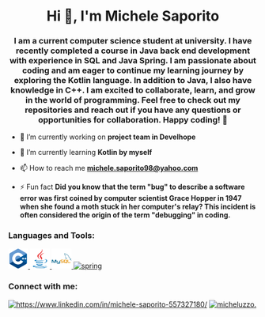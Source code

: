 <h1 align="center">Hi 👋, I'm Michele Saporito</h1>
<h3 align="center">I am a current computer science student at university. I have recently completed a course in Java back end development with experience in SQL and Java Spring. I am passionate about coding and am eager to continue my learning journey by exploring the Kotlin language. In addition to Java, I also have knowledge in C++. I am excited to collaborate, learn, and grow in the world of programming. Feel free to check out my repositories and reach out if you have any questions or opportunities for collaboration. Happy coding! 🚀</h3>

- 🔭 I’m currently working on **project team in Develhope**

- 🌱 I’m currently learning **Kotlin by myself**

- 📫 How to reach me **michele.saporito98@yahoo.com**

- ⚡ Fun fact **Did you know that the term "bug" to describe a software error was first coined by computer scientist Grace Hopper in 1947 when she found a moth stuck in her computer's relay? This incident is often considered the origin of the term "debugging" in coding.**

<h3 align="left">Languages and Tools:</h3>
<p align="left"> <a href="https://www.w3schools.com/cpp/" target="_blank" rel="noreferrer"> <img src="https://raw.githubusercontent.com/devicons/devicon/master/icons/cplusplus/cplusplus-original.svg" alt="cplusplus" width="40" height="40"/> </a> <a href="https://www.java.com" target="_blank" rel="noreferrer"> <img src="https://raw.githubusercontent.com/devicons/devicon/master/icons/java/java-original.svg" alt="java" width="40" height="40"/> </a> <a href="https://www.mysql.com/" target="_blank" rel="noreferrer"> <img src="https://raw.githubusercontent.com/devicons/devicon/master/icons/mysql/mysql-original-wordmark.svg" alt="mysql" width="40" height="40"/> </a> <a href="https://spring.io/" target="_blank" rel="noreferrer"> <img src="https://www.vectorlogo.zone/logos/springio/springio-icon.svg" alt="spring" width="40" height="40"/> </a> </p>

<h3 align="left">Connect with me:</h3>
<p align="left">
<a href="https://linkedin.com/in/michele-saporito-557327180/" target="blank"><img align="center" src="https://raw.githubusercontent.com/rahuldkjain/github-profile-readme-generator/master/src/images/icons/Social/linked-in-alt.svg" alt="https://www.linkedin.com/in/michele-saporito-557327180/" height="30" width="40" /></a>
<a href="https://discord.gg/micheluzzo." target="blank"><img align="center" src="https://raw.githubusercontent.com/rahuldkjain/github-profile-readme-generator/master/src/images/icons/Social/discord.svg" alt="micheluzzo." height="30" width="40" /></a>
</p>
